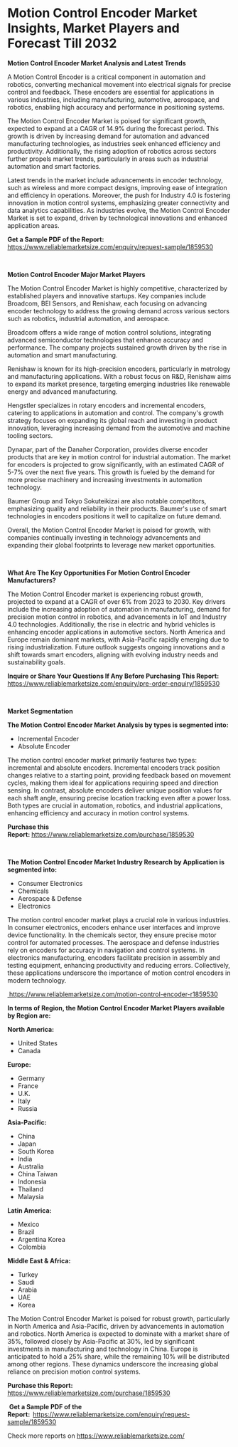 <p><h1>Motion Control Encoder Market Insights, Market Players and Forecast Till 2032</h1></p><p><strong>Motion Control Encoder Market Analysis and Latest Trends</strong></p>
<p><p>A Motion Control Encoder is a critical component in automation and robotics, converting mechanical movement into electrical signals for precise control and feedback. These encoders are essential for applications in various industries, including manufacturing, automotive, aerospace, and robotics, enabling high accuracy and performance in positioning systems.</p><p>The Motion Control Encoder Market is poised for significant growth, expected to expand at a CAGR of 14.9% during the forecast period. This growth is driven by increasing demand for automation and advanced manufacturing technologies, as industries seek enhanced efficiency and productivity. Additionally, the rising adoption of robotics across sectors further propels market trends, particularly in areas such as industrial automation and smart factories.</p><p>Latest trends in the market include advancements in encoder technology, such as wireless and more compact designs, improving ease of integration and efficiency in operations. Moreover, the push for Industry 4.0 is fostering innovation in motion control systems, emphasizing greater connectivity and data analytics capabilities. As industries evolve, the Motion Control Encoder Market is set to expand, driven by technological innovations and enhanced application areas.</p></p>
<p><strong>Get a Sample PDF of the Report:&nbsp;</strong> <a href="https://www.reliablemarketsize.com/enquiry/request-sample/1859530?utm_campaign=1911&utm_medium=2&utm_source=Github&utm_content=ia&utm_term=16022025&utm_id=motion-control-encoder">https://www.reliablemarketsize.com/enquiry/request-sample/1859530</a></p>
<p>&nbsp;</p>
<p><strong>Motion Control Encoder Major Market Players</strong></p>
<p><p>The Motion Control Encoder Market is highly competitive, characterized by established players and innovative startups. Key companies include Broadcom, BEI Sensors, and Renishaw, each focusing on advancing encoder technology to address the growing demand across various sectors such as robotics, industrial automation, and aerospace.</p><p>Broadcom offers a wide range of motion control solutions, integrating advanced semiconductor technologies that enhance accuracy and performance. The company projects sustained growth driven by the rise in automation and smart manufacturing.</p><p>Renishaw is known for its high-precision encoders, particularly in metrology and manufacturing applications. With a robust focus on R&D, Renishaw aims to expand its market presence, targeting emerging industries like renewable energy and advanced manufacturing.</p><p>Hengstler specializes in rotary encoders and incremental encoders, catering to applications in automation and control. The company's growth strategy focuses on expanding its global reach and investing in product innovation, leveraging increasing demand from the automotive and machine tooling sectors.</p><p>Dynapar, part of the Danaher Corporation, provides diverse encoder products that are key in motion control for industrial automation. The market for encoders is projected to grow significantly, with an estimated CAGR of 5-7% over the next five years. This growth is fueled by the demand for more precise machinery and increasing investments in automation technology.</p><p>Baumer Group and Tokyo Sokuteikizai are also notable competitors, emphasizing quality and reliability in their products. Baumer's use of smart technologies in encoders positions it well to capitalize on future demand.</p><p>Overall, the Motion Control Encoder Market is poised for growth, with companies continually investing in technology advancements and expanding their global footprints to leverage new market opportunities.</p></p>
<p>&nbsp;</p>
<p><strong>What Are The Key Opportunities For Motion Control Encoder Manufacturers?</strong></p>
<p><p>The Motion Control Encoder market is experiencing robust growth, projected to expand at a CAGR of over 6% from 2023 to 2030. Key drivers include the increasing adoption of automation in manufacturing, demand for precision motion control in robotics, and advancements in IoT and Industry 4.0 technologies. Additionally, the rise in electric and hybrid vehicles is enhancing encoder applications in automotive sectors. North America and Europe remain dominant markets, with Asia-Pacific rapidly emerging due to rising industrialization. Future outlook suggests ongoing innovations and a shift towards smart encoders, aligning with evolving industry needs and sustainability goals.</p></p>
<p><strong>Inquire or Share Your Questions If Any Before Purchasing This Report:</strong> <a href="https://www.reliablemarketsize.com/enquiry/pre-order-enquiry/1859530?utm_campaign=1911&utm_medium=2&utm_source=Github&utm_content=ia&utm_term=16022025&utm_id=motion-control-encoder">https://www.reliablemarketsize.com/enquiry/pre-order-enquiry/1859530</a></p>
<p>&nbsp;</p>
<p><strong>Market Segmentation</strong></p>
<p><strong>The Motion Control Encoder Market Analysis by types is segmented into:</strong></p>
<p><ul><li>Incremental Encoder</li><li>Absolute Encoder</li></ul></p>
<p><p>The motion control encoder market primarily features two types: incremental and absolute encoders. Incremental encoders track position changes relative to a starting point, providing feedback based on movement cycles, making them ideal for applications requiring speed and direction sensing. In contrast, absolute encoders deliver unique position values for each shaft angle, ensuring precise location tracking even after a power loss. Both types are crucial in automation, robotics, and industrial applications, enhancing efficiency and accuracy in motion control systems.</p></p>
<p><strong>Purchase this Report:&nbsp;</strong><a href="https://www.reliablemarketsize.com/purchase/1859530?utm_campaign=1911&utm_medium=2&utm_source=Github&utm_content=ia&utm_term=16022025&utm_id=motion-control-encoder">https://www.reliablemarketsize.com/purchase/1859530</a></p>
<p>&nbsp;</p>
<p><strong>The Motion Control Encoder Market Industry Research by Application is segmented into:</strong></p>
<p><ul><li>Consumer Electronics</li><li>Chemicals</li><li>Aerospace & Defense</li><li>Electronics</li></ul></p>
<p><p>The motion control encoder market plays a crucial role in various industries. In consumer electronics, encoders enhance user interfaces and improve device functionality. In the chemicals sector, they ensure precise motor control for automated processes. The aerospace and defense industries rely on encoders for accuracy in navigation and control systems. In electronics manufacturing, encoders facilitate precision in assembly and testing equipment, enhancing productivity and reducing errors. Collectively, these applications underscore the importance of motion control encoders in modern technology.</p></p>
<p><a href="https://www.reliablemarketsize.com/motion-control-encoder-r1859530?utm_campaign=1911&utm_medium=2&utm_source=Github&utm_content=ia&utm_term=16022025&utm_id=motion-control-encoder">&nbsp;https://www.reliablemarketsize.com/motion-control-encoder-r1859530</a></p>
<p><strong>In terms of Region, the Motion Control Encoder Market Players available by Region are:</strong></p>
<p>
    <p> <strong> North America: </strong>
        <ul>
            <li>United States</li>
            <li>Canada</li>
        </ul>
        </p> 
    <p> <strong> Europe: </strong>
        <ul>
            <li>Germany</li>
            <li>France</li>
            <li>U.K.</li>
            <li>Italy</li>
            <li>Russia</li>
        </ul>
        </p> 
    <p> <strong> Asia-Pacific: </strong>
        <ul>
            <li>China</li>
            <li>Japan</li>
            <li>South Korea</li>
            <li>India</li>
            <li>Australia</li>
            <li>China Taiwan</li>
            <li>Indonesia</li>
            <li>Thailand</li>
            <li>Malaysia</li>
        </ul>
        </p> 
    <p> <strong> Latin America: </strong>
        <ul>
            <li>Mexico</li>
            <li>Brazil</li>
            <li>Argentina Korea</li>
            <li>Colombia</li>
        </ul>
        </p> 
    <p> <strong> Middle East & Africa: </strong>
        <ul>
            <li>Turkey</li>
            <li>Saudi</li>
            <li>Arabia</li>
            <li>UAE</li>
            <li>Korea</li>
        </ul>
    </p>
    </p>
<p><p>The Motion Control Encoder Market is poised for robust growth, particularly in North America and Asia-Pacific, driven by advancements in automation and robotics. North America is expected to dominate with a market share of 35%, followed closely by Asia-Pacific at 30%, led by significant investments in manufacturing and technology in China. Europe is anticipated to hold a 25% share, while the remaining 10% will be distributed among other regions. These dynamics underscore the increasing global reliance on precision motion control systems.</p></p>
<p><strong>Purchase this Report: </strong><a href="https://www.reliablemarketsize.com/purchase/1859530?utm_campaign=1911&utm_medium=2&utm_source=Github&utm_content=ia&utm_term=16022025&utm_id=motion-control-encoder">https://www.reliablemarketsize.com/purchase/1859530</a></p>
<p>&nbsp;<strong>Get a Sample PDF of the Report:&nbsp;&nbsp;</strong><a href="https://www.reliablemarketsize.com/enquiry/request-sample/1859530?utm_campaign=1911&utm_medium=2&utm_source=Github&utm_content=ia&utm_term=16022025&utm_id=motion-control-encoder">https://www.reliablemarketsize.com/enquiry/request-sample/1859530</a></p>
<p><strong></strong></p>
<p>Check more reports on <a href="https://www.reliablemarketsize.com/?utm_campaign=1911&utm_medium=2&utm_source=Github&utm_content=ia&utm_term=16022025&utm_id=motion-control-encoder">https://www.reliablemarketsize.com/</a></p>